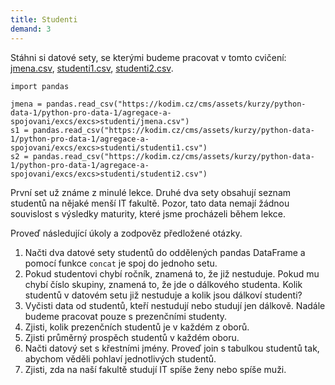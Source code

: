 ```yaml
---
title: Studenti
demand: 3
---
```


Stáhni si datové sety, se kterými budeme pracovat v tomto cvičení: [jmena.csv](assets/jmena.csv), [studenti1.csv](assets/studenti1.csv), [studenti2.csv](assets/studenti2.csv).

```pycon
import pandas

jmena = pandas.read_csv("https://kodim.cz/cms/assets/kurzy/python-data-1/python-pro-data-1/agregace-a-spojovani/excs/excs>studenti/jmena.csv")
s1 = pandas.read_csv("https://kodim.cz/cms/assets/kurzy/python-data-1/python-pro-data-1/agregace-a-spojovani/excs/excs>studenti/studenti1.csv")
s2 = pandas.read_csv("https://kodim.cz/cms/assets/kurzy/python-data-1/python-pro-data-1/agregace-a-spojovani/excs/excs>studenti/studenti2.csv")
```

První set už známe z minulé lekce. Druhé dva sety obsahují seznam studentů na nějaké menší IT fakultě. Pozor, tato data nemají žádnou souvislost s výsledky maturity, které jsme procházeli během lekce. 

Proveď následující úkoly a zodpověz předložené otázky.

1. Načti dva datové sety studentů do oddělených pandas DataFrame a pomocí funkce `concat` je spoj do jednoho setu.
1. Pokud studentovi chybí ročník, znamená to, že již nestuduje. Pokud mu chybí číslo skupiny, znamená to, že jde o dálkového studenta. Kolik studentů v datovém setu již nestuduje a kolik jsou dálkoví studenti?
1. Vyčisti data od studentů, kteří nestudují nebo studují jen dálkově. Nadále budeme pracovat pouze s prezenčními studenty.
1. Zjisti, kolik prezenčních studentů je v každém z oborů.
1. Zjisti průměrný prospěch studentů v každém oboru.
1. Načti datový set s křestními jmény. Proveď join s tabulkou studentů tak, abychom věděli pohlaví jednotlivých studentů.
1. Zjisti, zda na naší fakultě studují IT spíše ženy nebo spíše muži.
